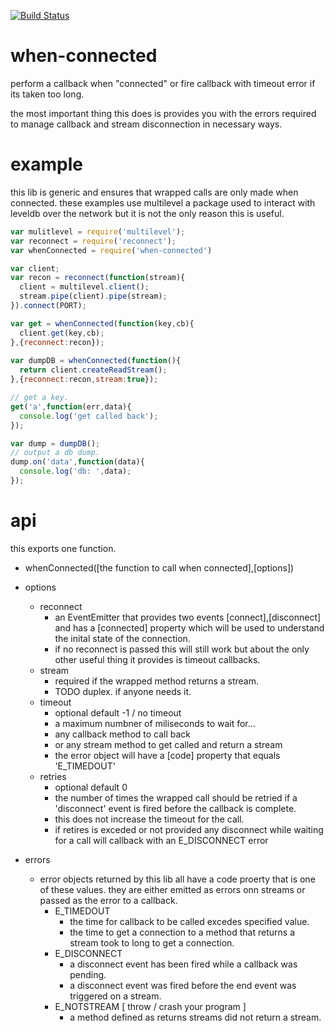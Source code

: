 
[![Build Status](https://secure.travis-ci.org/soldair/node-when-connected.png)](http://travis-ci.org/soldair/node-when-connected)

when-connected
=============

perform a callback when "connected" or fire callback with timeout error if its taken too long.

the most important thing this does is provides you with the errors required to manage callback and stream disconnection in necessary ways.

example
=======

this lib is generic and ensures that wrapped calls are only made when connected.
these examples use multilevel a package used to interact with leveldb over the network but it is not the only reason this is useful. 


```js
var mulitlevel = require('multilevel');
var reconnect = require('reconnect');
var whenConnected = require('when-connected')

var client;
var recon = reconnect(function(stream){
  client = multilevel.client();
  stream.pipe(client).pipe(stream); 
}).connect(PORT);

var get = whenConnected(function(key,cb){
  client.get(key,cb);
},{reconnect:recon});
 
var dumpDB = whenConnected(function(){
  return client.createReadStream();
},{reconnect:recon,stream:true});

// get a key.
get('a',function(err,data){
  console.log('get called back');
});

var dump = dumpDB();
// output a db dump.
dump.on('data',function(data){
  console.log('db: ',data);
});

```

api
===

this exports one function.

- whenConnected([the function to call when connected],[options])

- options
  - reconnect
    - an EventEmitter that provides two events [connect],[disconnect] and has a [connected] property which will be used to understand the inital state of the connection.
    - if no reconnect is passed this will still work but about the only other useful thing it provides is timeout callbacks.
  - stream
    - required if the wrapped method returns a stream.
    - TODO duplex. if anyone needs it.
  - timeout
    - optional default -1 / no timeout
    - a maximum numbner of miliseconds to wait for... 
    - any callback method to call back
    - or any stream method to get called and return a stream
    - the error object will have a [code] property that equals 'E_TIMEDOUT'
  - retries
    - optional default 0
    - the number of times the wrapped call should be retried if a 'disconnect' event is fired before the callback is complete.
    - this does not increase the timeout for the call.
    - if retires is exceded or not provided any disconnect while waiting for a call will callback with an E_DISCONNECT error


- errors
  - error objects returned by this lib all have a code proerty that is one of these values. they are either emitted as errors onn streams or passed as the error to a callback.
    - E_TIMEDOUT
      - the time for callback to be called excedes specified value.
      - the time to get a connection to a method that returns a stream took to long to get a connection.
    - E_DISCONNECT
      - a disconnect event has been fired while a callback was pending.
      - a disconnect event was fired before the end event was triggered on a stream.
    - E_NOTSTREAM [ throw / crash your program ]
      - a method defined as returns streams did not return a stream.

